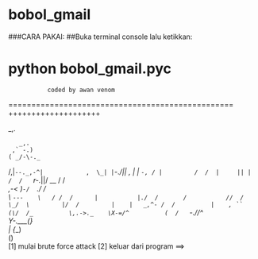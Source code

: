 # bobol_gmail
###CARA PAKAI:
##Buka terminal console lalu ketikkan:

python bobol_gmail.pyc 
=================================================
               coded by awan venom               
=================================================
               ++++++++++++++++++++              

                                               
  _,.                                            
                                                 
                                                 
                                                 
       _,.                   
     ,` -.)                  
    ( _/-\-._               
   /,|`--._,-^|            , 
   \_| |`-._/||          , | 
     |  `-, / |         /  / 
     |     || |        /  /  
      `r-._||/   __   /  /   
  __,-<_     )`-/  `./  /    
  \   `---    \   / /  /     
     |           |./  /      
     /           //  /       
 \_/  \         |/  /        
  |    |   _,^- /  /         
  |    , ``  (\/  /_         
   \,.->._    \X-=/^         
   (  /   `-._//^`           
    `Y-.____(__}             
     |     {__)              
           ()                
[1] mulai brute force attack
[2] keluar dari program
==>

